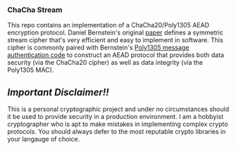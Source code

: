 ### ChaCha Stream

This repo contains an implementation of a ChaCha20/Poly1305 AEAD encryption protocol. Daniel Bernstein's original [paper](https://cr.yp.to/chacha/chacha-20080128.pdf) defines a symmetric stream cipher that's very efficient and easy to implement in software. This cipher is commonly paired with Bernstein's [Poly1305 message authentication code](https://cr.yp.to/mac/poly1305-20050329.pdf) to construct an AEAD protocol that provides both data security (via the ChaCha20 cipher) as well as data integrity (via the Poly1305 MAC).

## *Important Disclaimer!!*
This is a personal cryptographic project and under no circumstances should it be used to provide security in a production environment. I am a hobbyist cryptographer who is apt to make mistakes in implementing complex crypto protocols. You should always defer to the most reputable crypto libraries in your langauge of choice.
